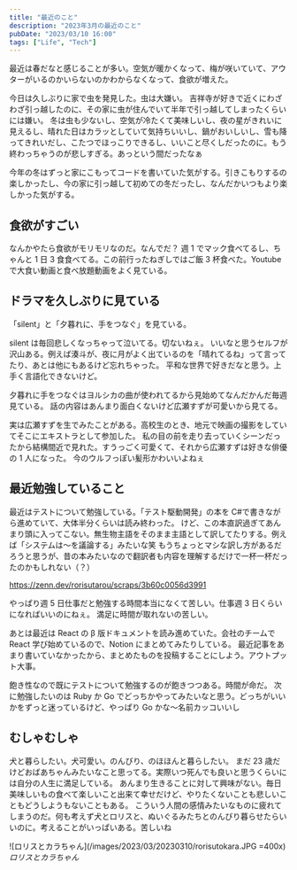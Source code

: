 ```yaml
---
title: "最近のこと"
description: "2023年3月の最近のこと"
pubDate: "2023/03/10 16:00"
tags: ["Life", "Tech"]
---
```


最近は春だなと感じることが多い。空気が暖かくなって、梅が咲いていて、アウターがいるのかいらないのかわからなくなって、食欲が増えた。

今日は久しぶりに家で虫を発見した。虫は大嫌い。
吉祥寺が好きで近くにわざわざ引っ越したのに、その家に虫が住んでいて半年で引っ越してしまったくらいには嫌い。
冬は虫も少ないし、空気が冷たくて美味しいし、夜の星がきれいに見えるし、晴れた日はカラッとしていて気持ちいいし、鍋がおいしいし、雪も降ってきれいだし、こたつでほっこりできるし、いいこと尽くしだったのに。もう終わっちゃうのが悲しすぎる。あっという間だったなぁ

今年の冬はずっと家にこもってコードを書いていた気がする。引きこもりするの楽しかったし、今の家に引っ越して初めての冬だったし、なんだかいつもより楽しかった気がする。

## 食欲がすごい

なんかやたら食欲がモリモリなのだ。なんでだ？
週 1 でマック食べてるし、ちゃんと 1 日 3 食食べてる。この前行ったねぎしではご飯 3 杯食べた。Youtube で大食い動画と食べ放題動画をよく見ている。

## ドラマを久しぶりに見ている

「silent」と「夕暮れに、手をつなぐ」を見ている。

silent は毎回悲しくなっちゃって泣いてる。切ないねぇ。
いいなと思うセルフが沢山ある。例えば湊斗が、夜に月がよく出ているのを「晴れてるね」って言ってたり、あとは他にもあるけど忘れちゃった。
平和な世界で好きだなと思う。上手く言語化できないけど。

夕暮れに手をつなぐはヨルシカの曲が使われてるから見始めてなんだかんだ毎週見ている。
話の内容はあんまり面白くないけど広瀬すずが可愛いから見てる。

実は広瀬すずを生でみたことがある。高校生のとき、地元で映画の撮影をしていてそこにエキストラとして参加した。
私の目の前を走り去っていくシーンだったから結構間近で見れた。すうっごく可愛くて、それから広瀬すずは好きな俳優の 1 人になった。
今のウルフっぽい髪形かわいいよねぇ

## 最近勉強していること

最近はテストについて勉強している。「テスト駆動開発」の本を C#で書きながら進めていて、大体半分くらいは読み終わった。
けど、この本直訳過ぎてあんまり頭に入ってこない。無生物主語をそのまま主語として訳してたりする。例えば「システムは～を議論する」みたいな笑
もうちょっとマシな訳し方があるだろうと思うが、昔の本みたいなので翻訳者も内容を理解するだけで一杯一杯だったのかもしれない（？）

https://zenn.dev/rorisutarou/scraps/3b60c0056d3991

やっぱり週 5 日仕事だと勉強する時間本当になくて苦しい。仕事週 3 日くらいになればいいのにねぇ。
満足に時間が取れないの苦しい。

あとは最近は React の β 版ドキュメントを読み進めていた。会社のチームで React 学び始めているので、Notion にまとめてみたりしている。
最近記事をあまり書いていなかったから、まとめたものを投稿することにしよう。アウトプット大事。

飽き性なので既にテストについて勉強するのが飽きつつある。時間が命だ。
次に勉強したいのは Ruby か Go でどっちかやってみたいなと思う。どっちがいいかをずっと迷っているけど、やっぱり Go かな～名前カッコいいし

## むしゃむしゃ

犬と暮らしたい。犬可愛い。のんびり、のほほんと暮らしたい。
まだ 23 歳だけどおばあちゃんみたいなこと思ってる。実際いつ死んでも良いと思うくらいには自分の人生に満足している。
あんまり生きることに対して興味がない。毎日美味しいもの食べて楽しいこと出来て幸せだけど、やりたくないことも悲しいこともどうしようもないこともある。
こういう人間の感情みたいなものに疲れてしまうのだ。何も考えず犬とロリスと、ぬいぐるみたちとのんびり暮らせたらいいのに。考えることがいっぱいある。苦しいね

![ロリスとカラちゃん](/images/2023/03/20230310/rorisutokara.JPG =400x)
_ロリスとカラちゃん_
